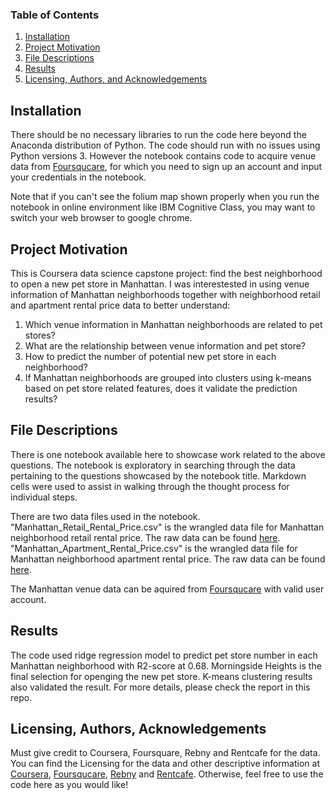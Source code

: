 ### Table of Contents

1. [Installation](#installation)
2. [Project Motivation](#motivation)
3. [File Descriptions](#files)
4. [Results](#results)
5. [Licensing, Authors, and Acknowledgements](#licensing)

## Installation <a name="installation"></a>

There should be no necessary libraries to run the code here beyond the Anaconda distribution of Python.  The code should run with no issues using Python versions 3. However the notebook contains code to acquire venue data from [Foursqucare](https://foursquare.com/), for which you need to sign up an account and input your credentials in the notebook. 

Note that if you can't see the folium map shown properly when you run the notebook in online environment like IBM Cognitive Class, you may want to switch your web browser to google chrome.

## Project Motivation <a name="motivation"></a>

This is Coursera data science capstone project: find the best neighborhood to open a new pet store in Manhattan. I was interestested in using venue information of Manhattan neighborhoods together with neighborhood retail and apartment rental price data to better understand:

1. Which venue information in Manhattan neighborhoods are related to pet stores?
2. What are the relationship between venue information and pet store?
3. How to predict the number of potential new pet store in each neighborhood?
4. If Manhattan neighborhoods are grouped into clusters using k-means based on pet store related features, does it
   validate the prediction results?

## File Descriptions <a name="files"></a>

There is one notebook available here to showcase work related to the above questions. The notebook is exploratory in searching through the data pertaining to the questions showcased by the notebook title.  Markdown cells were used to assist in walking through the thought process for individual steps.  

There are two data files used in the notebook. "Manhattan_Retail_Rental_Price.csv" is the wrangled data file for Manhattan neighborhood retail rental price. The raw data can be found [here](https://www.rebny.com/content/dam/rebny/Documents/PDF/News/Research/Retail%20Reports/2019_Spring_ManhattanRetailReport.pdf). "Manhattan_Apartment_Rental_Price.csv" is the wrangled data file for Manhattan neighborhood apartment rental price. The raw data can be found  [here](https://www.rentcafe.com/average-rent-market-trends/us/ny/manhattan/).

The Manhattan venue data can be aquired from [Foursqucare](https://foursquare.com/) with valid user account.

## Results <a name="results"></a>

The code used ridge regression model to predict pet store number in each Manhattan neighborhood with R2-score at 0.68.  Morningside Heights is the final selection for openging the new pet store. K-means clustering results also validated the result. For more details, please check the report in this repo.

## Licensing, Authors, Acknowledgements <a name="licensing"></a>

Must give credit to Coursera, Foursquare, Rebny and Rentcafe for the data.  You can find the Licensing for the data and other descriptive information at [Coursera](https://www.coursera.org/professional-certificates/ibm-data-science), [Foursqucare](https://foursquare.com/), [Rebny](https://www.rebny.com/content/dam/rebny/Documents/PDF/News/Research/Retail%20Reports/2019_Spring_ManhattanRetailReport.pdf) and [Rentcafe](https://www.rentcafe.com/average-rent-market-trends/us/ny/manhattan/). Otherwise, feel free to use the code here as you would like! 
